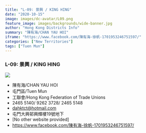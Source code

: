 ```yaml
---
title: "L-09: 景興 / KING HING"
date: "2020-10-15"
image: images/dc-avatar/L09.png
feature_image: images/backgrounds/wide-banner.jpg
author: "Hong Kong Districts Info"
summary: "陳有海/CHAN YAU HOI"
iframe: "https://www.facebook.com/陳有海-徐帆-1701953246751597/"
categories: ["New Territories"]
tags: ["Tuen Mun"]
---
```


### L-09: 景興 / KING HING  
![](/images/dc-avatar/L09.png)  

 - 陳有海/CHAN YAU HOI  
 - 屯門區/Tuen Mun  
 - 工聯會/Hong Kong Federation of Trade Unions  
 - 2465 5140/ 9262 3728/ 2465 5148  
 - dahktct@hotmail.com  
 - 屯門大興邨興輝樓19號地下  
 - [No other website provided]  
 - https://www.facebook.com/陳有海-徐帆-1701953246751597/

